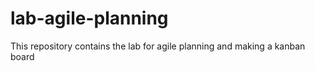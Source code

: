 # lab-agile-planning
 This repository contains the lab for agile planning and making a kanban board
